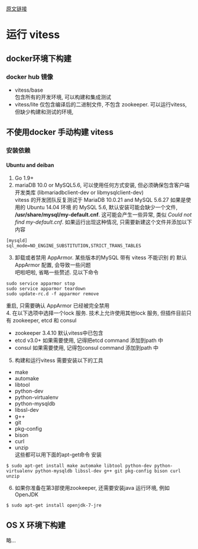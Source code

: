 [原文链接](https://vitess.io/getting-started/local-instance/)
# 运行 vitess
## docker环境下构建
### docker hub 镜像
* vitess/base  
包含所有的开发环境, 可以构建和集成测试  
* vitess/lite
仅包含编译后的二进制文件, 不包含 zookeeper. 可以运行vitess, 但缺少构建和测试的环境, 

## 不使用docker 手动构建 vitess
### 安装依赖
#### Ubuntu and deiban
1. Go 1.9+
2. mariaDB 10.0  or MySQL5.6, 可以使用任何方式安装, 但必须确保包含客户端 开发类库 (libmariadbclient-dev or libmysqlclient-dev)  
vitess 的开发团队反复测试于 MariaDB 10.0.21 and MySQL 5.6.27 
如果是使用的 Ubuntu 14.04 环境 的 MySQL 5.6, 默认安装可能会缺少一个文件, **/usr/share/mysql/my-default.cnf**. 这可能会产生一些异常, 类似 *Could not find my-default.cnf*. 如果运行出现这种情况, 只需要新建这个文件并添加以下内容
```
[mysqld]
sql_mode=NO_ENGINE_SUBSTITUTION,STRICT_TRANS_TABLES
```
3. 卸载或者禁用 AppArmor. 某些版本的MySQL 带有 vitess 不能识别 的 默认 AppArmor 配置, 会导致一些问题  
吧啦吧啦, 省略一些赘述. 见以下命令
```
sudo service apparmor stop
sudo service apparmor teardown
sudo update-rc.d -f apparmor remove
```
重启, 只需要确认 AppArmor 已经被完全禁用  
4. 在以下选项中选择一个lock 服务. 技术上允许使用其他lock 服务, 但插件目前只有 zookeeper, etcd 和 consul
* zookeeper 3.4.10  默认vitess中已包含
* etcd v3.0+  如果需要使用, 记得把etcd command 添加到path 中
* consul      如果需要使用, 记得包consul command 添加到path 中
5. 构建和运行vitess 需要安装以下的工具
* make
* automake
* libtool
* python-dev
* python-virtualenv
* python-mysqldb
* libssl-dev
* g++
* git
* pkg-config
* bison
* curl
* unzip  
这些都可以用下面的apt-get命令 安装
```
$ sudo apt-get install make automake libtool python-dev python-virtualenv python-mysqldb libssl-dev g++ git pkg-config bison curl unzip
```
6. 如果你准备在第3部使用zookeeper, 还需要安装java 运行环境, 例如 OpenJDK
```
$ sudo apt-get install openjdk-7-jre
```
## OS X 环境下构建
略...





